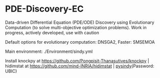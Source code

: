 # PDE-Discovery-EC
Data-driven Differential Equation (PDE/ODE) Discovery using Evolutionary Computation (to solve multi-objective optimization problems). Work in progress, actively developed, use with caution

Default options for evolutionary computation: DNSGA2, Faster: SMSEMOA

Main environment: ./Environment/sindy.yml

Install knockpy at https://github.com/Pongpisit-Thanasutives/knockpy | hidimstat at https://github.com/mind-INRIA/hidimstat | [pysindy](https://1drv.ms/u/c/39cecf604f8b30de/ETtc3IyGTdJJgs0TNWAiyPkBTh210vCw4kNsqNqIzdAUKw?e=gINDcd)(Password: UBIC)

